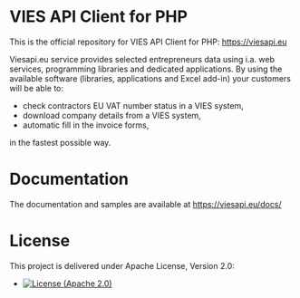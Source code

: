 # VIES API Client for PHP

This is the official repository for VIES API Client for PHP: https://viesapi.eu

Viesapi.eu service provides selected entrepreneurs data using i.a. web services, programming libraries and dedicated applications.
By using the available software (libraries, applications and Excel add-in) your customers will be able to:

* check contractors EU VAT number status in a VIES system,
* download company details from a VIES system,
* automatic fill in the invoice forms,

in the fastest possible way.

# Documentation

The documentation and samples are available at https://viesapi.eu/docs/

# License

This project is delivered under Apache License, Version 2.0:

- [![License (Apache 2.0)](https://img.shields.io/badge/license-Apache%20version%202.0-blue.svg?style=flat-square)](http://www.apache.org/licenses/LICENSE-2.0)